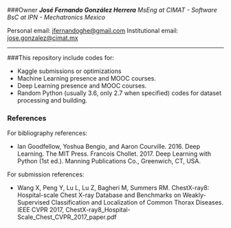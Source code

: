 ###Owner
***José Fernando González Herrera***
*MsEng at  CIMAT - Software*
*BsC  at IPN - Mechatronics*
*Mexico*

Personal email: 			jfernandoghe@gmail.com
Institutional email:		jose.gonzalez@cimat.mx

------------

###This repository include codes for:
-  Kaggle submissions or optimizations
- Machine Learning presence and MOOC courses.
- Deep Learning presence and MOOC courses.
- Random Python (usually 3.6, only 2.7 when specified) codes for dataset processing and building.


### References
For bibliography references:
- Ian Goodfellow, Yoshua Bengio, and Aaron Courville. 2016. Deep Learning. The MIT Press. Francois Chollet. 2017. Deep Learning with Python (1st ed.). Manning Publications Co., Greenwich, CT, USA.

For submission references:
- Wang X, Peng Y, Lu L, Lu Z, Bagheri M, Summers RM. ChestX-ray8: Hospital-scale Chest X-ray Database and Benchmarks on Weakly-Supervised Classification and Localization of Common Thorax Diseases. IEEE CVPR 2017, ChestX-ray8_Hospital-Scale_Chest_CVPR_2017_paper.pdf





